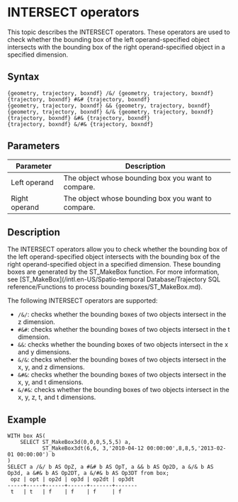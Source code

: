 # INTERSECT operators

This topic describes the INTERSECT operators. These operators are used to check whether the bounding box of the left operand-specified object intersects with the bounding box of the right operand-specified object in a specified dimension.

## Syntax

```
{geometry, trajectory, boxndf} /&/ {geometry, trajectory, boxndf}
{trajectory, boxndf} #&# {trajectory, boxndf}
{geometry, trajectory, boxndf} && {geometry, trajectory, boxndf}
{geometry, trajectory, boxndf} &/& {geometry, trajectory, boxndf}
{trajectory, boxndf} &#& {trajectory, boxndf}
{trajectory, boxndf} &/#& {trajectory, boxndf}
```

## Parameters

|Parameter|Description|
|---------|-----------|
|Left operand|The object whose bounding box you want to compare.|
|Right operand|The object whose bounding box you want to compare.|

## Description

The INTERSECT operators allow you to check whether the bounding box of the left operand-specified object intersects with the bounding box of the right operand-specified object in a specified dimension. These bounding boxes are generated by the ST\_MakeBox function. For more information, see [ST\_MakeBox](/intl.en-US/Spatio-temporal Database/Trajectory SQL reference/Functions to process bounding boxes/ST_MakeBox.md).

The following INTERSECT operators are supported:

-   `/&/`: checks whether the bounding boxes of two objects intersect in the z dimension.
-   `#&#`: checks whether the bounding boxes of two objects intersect in the t dimension.
-   `&&`: checks whether the bounding boxes of two objects intersect in the x and y dimensions.
-   `&/&`: checks whether the bounding boxes of two objects intersect in the x, y, and z dimensions.
-   `&#&`: checks whether the bounding boxes of two objects intersect in the x, y, and t dimensions.
-   `&/#&`: checks whether the bounding boxes of two objects intersect in the x, y, z, t, and t dimensions.

## Example

```
WITH box AS(
    SELECT ST_MakeBox3d(0,0,0,5,5,5) a,
           ST_MakeBox3dt(6,6, 3,'2010-04-12 00:00:00',8,8,5,'2013-02-01 00:00:00') b
)
SELECT a /&/ b AS OpZ, a #&# b AS OpT, a && b AS Op2D, a &/& b AS Op3d, a &#& b AS Op2DT, a &/#& b AS Op3DT from box;
 opz | opt | op2d | op3d | op2dt | op3dt 
-----+-----+------+------+-------+-------
 t   | t   | f    | f    | f     | f
            
```

